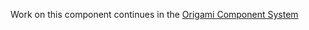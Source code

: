 Work on this component continues in the [Origami Component System](https://github.com/Financial-Times/origami/tree/main/components/message)
